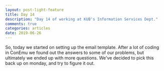 ```yaml
---
layout: post-light-feature
title: Day 14
description: "Day 14 of working at KUB's Information Services Dept."
comments: true
categories: articles
date: 2019-06-26
---
```


So, today we started on setting up the email template. After a lot of coding in ConEmu we found out the answers to some of our problems, but ultimately we ended up with more questions. We've decided to pick this back up on monday, and try to figure it out.  